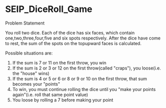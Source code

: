 # SEIP_DiceRoll_Game

Problem Statement

You roll two dice. 
Each of the dice has six faces, which contain one,two,three,four,five and six spots respectively. 
After the dice have come to rest, the sum of the spots on the topupward faces is calculated.

Possible situations are:
1. If the sum is 7 or 11 on the first throw, you win
2. If the sum is 2 or 3 or 12 on the first throw(called "craps"), you loose(i.e. the "house" wins)
3. If the sum is 4 or 5 or 6 or 8 or 9 or 10 on the first throw, that sum becomes your "points"
4. To win, you must continue rolling the dice until you "make your points again"(i.e. roll that same point value)
5. You loose by rolling a 7 before making your point
